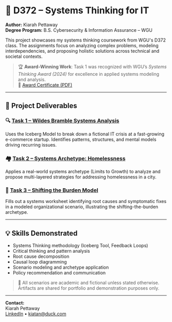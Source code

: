 # 🧠 D372 – Systems Thinking for IT

**Author:** Kiarah Pettaway  
**Degree Program:** B.S. Cybersecurity & Information Assurance – WGU  

This project showcases my systems thinking coursework from WGU's D372 class. The assignments focus on analyzing complex problems, modeling interdependencies, and proposing holistic solutions across technical and societal contexts.

> 🏆 **Award-Winning Work**: Task 1 was recognized with WGU’s *Systems Thinking Award (2024)* for excellence in applied systems modeling and analysis.  
📄 [Award Certificate (PDF)](./award.pdf)

---

## 📂 Project Deliverables

### 🔍 [Task 1 – Wildes Bramble Systems Analysis](./task-1-wildes-bramble-analysis.md)
Uses the Iceberg Model to break down a fictional IT crisis at a fast-growing e-commerce startup. Identifies patterns, structures, and mental models driving recurring issues.

### 🏘 [Task 2 – Systems Archetype: Homelessness](./task-2-homelessness-case-archetype.md)
Applies a real-world systems archetype (Limits to Growth) to analyze and propose multi-layered strategies for addressing homelessness in a city.

### 🔄 [Task 3 – Shifting the Burden Model](./task-3-shifting-the-burden.md)
Fills out a systems worksheet identifying root causes and symptomatic fixes in a modeled organizational scenario, illustrating the shifting-the-burden archetype.

---

## 💡 Skills Demonstrated
- Systems Thinking methodology (Iceberg Tool, Feedback Loops)
- Critical thinking and pattern analysis
- Root cause decomposition
- Causal loop diagramming
- Scenario modeling and archetype application
- Policy recommendation and communication

> 📌 All scenarios are academic and fictional unless stated otherwise. Artifacts are shared for portfolio and demonstration purposes only.

---

**Contact:**  
Kiarah Pettaway  
[LinkedIn](https://www.linkedin.com/in/kiarah-pettaway) • kiatan@duck.com
